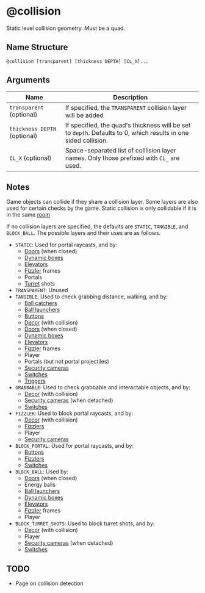 # @collision

Static level collision geometry. Must be a quad.

## Name Structure

```
@collision [transparent] [thickness DEPTH] [CL_X]...
```

## Arguments

| Name                         | Description                                                                                                     |
| ---------------------------- | --------------------------------------------------------------------------------------------------------------- |
| `transparent` (optional)     | If specified, the `TRANSPARENT` collision layer will be added                                                   |
| `thickness DEPTH` (optional) | If specified, the quad's thickness will be set to `depth`. Defaults to 0, which results in one sided collision. |
| `CL_X` (optional)            | Space-separated list of colllision layer names. Only those prefixed with `CL_` are used.                        |

## Notes

Game objects can collide if they share a collision layer. Some layers are also
used for certain checks by the game. Static collision is only collidable if it
is in the same [room](./room.md)

If no collision layers are specified, the defaults are `STATIC`, `TANGIBLE`, and
`BLOCK_BALL`. The possible layers and their uses are as follows.

* `STATIC`: Used for portal raycasts, and by:
    * [Doors](./door.md) (when closed)
    * [Dynamic boxes](./dynamic_box.md)
    * [Elevators](./elevator.md)
    * [Fizzler](./fizzler.md) frames
    * Portals
    * [Turret](./turret.md) shots
* `TRANSPARENT`: Unused
* `TANGIBLE`: Used to check grabbing distance, walking, and by:
    * [Ball catchers](./ball_catcher.md)
    * [Ball launchers](./ball_launcher.md)
    * [Buttons](./button.md)
    * [Decor](./decor.md) (with collision)
    * [Doors](./door.md) (when closed)
    * [Dynamic boxes](./dynamic_box.md)
    * [Elevators](./elevator.md)
    * [Fizzler](./fizzler.md) frames
    * Player
    * Portals (but not portal projectiles)
    * [Security cameras](./security_camera.md)
    * [Switches](./switch.md)
    * [Triggers](./trigger.md)
* `GRABBABLE`: Used to check grabbable and interactable objects, and by:
    * [Decor](./decor.md) (with collision)
    * [Security cameras](./security_camera.md) (when detached)
    * [Switches](./switch.md)
* `FIZZLER`: Used to block portal raycasts, and by:
    * [Decor](./decor.md) (with collision)
    * [Fizzlers](./fizzler.md)
    * Player
    * [Security cameras](./security_camera.md)
* `BLOCK_PORTAL`: Used for portal raycasts, and by:
    * [Buttons](./button.md)
    * [Fizzlers](./fizzler.md)
    * [Switches](./switch.md)
* `BLOCK_BALL`: Used by:
    * [Doors](./door.md) (when closed)
    * Energy balls
    * [Ball launchers](./ball_launcher.md)
    * [Dynamic boxes](./dynamic_box.md)
    * [Elevators](./elevator.md)
    * [Fizzler](./fizzler.md) frames
    * Player
* `BLOCK_TURRET_SHOTS`: Used to block turret shots, and by:
    * [Decor](./decor.md) (with collision)
    * Player
    * [Security cameras](./security_camera.md) (when detached)
    * [Switches](./switch.md)

## TODO

* Page on collision detection
